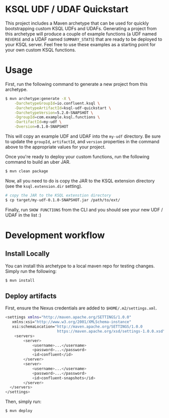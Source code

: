 # KSQL UDF / UDAF Quickstart
This project includes a Maven archetype that can be used for quickly bootstrapping custom KSQL UDFs and UDAFs. Generating a project from this archetype will produce a couple of example functions (a UDF named `REVERSE` and a UDAF named `SUMMARY_STATS`) that are ready to be deployed to your KSQL server. Feel free to use these examples as a starting point for your own custom KSQL functions.

# Usage
First, run the following command to generate a new project from this archetype.

```bash
$ mvn archetype:generate -X \
    -DarchetypeGroupId=io.confluent.ksql \
    -DarchetypeArtifactId=ksql-udf-quickstart \
    -DarchetypeVersion=5.2.0-SNAPSHOT \
    -DgroupId=com.example.ksql.functions \
    -DartifactId=my-udf \
    -Dversion=0.1.0-SNAPSHOT
```

This will copy an example UDF and UDAF into the `my-udf` directory. Be sure to update the `groupId`, `artifactId`, and `version` properties in the command above to the appropriate values for your project.

Once you're ready to deploy your custom functions, run the following command to build an uber JAR.

```bash
$ mvn clean package
```

Now, all you need to do is copy the JAR to the KSQL extension directory (see the `ksql.extension.dir` setting).

```bash
# copy the JAR to the KSQL extenstion directory
$ cp target/my-udf-0.1.0-SNAPSHOT.jar /path/to/ext/
```

Finally, run `SHOW FUNCTIONS` from the CLI and you should see your new UDF / UDAF in the list :)

# Development workflow

## Install Locally
You can install this archetype to a local maven repo for testing changes. Simply run the following:

```bash
$ mvn install
```

## Deploy artifacts
First, ensure the Nexus credentials are added to `$HOME/.m2/settings.xml`.

```bash
<settings xmlns="http://maven.apache.org/SETTINGS/1.0.0"
   xmlns:xsi="http://www.w3.org/2001/XMLSchema-instance"
   xsi:schemaLocation="http://maven.apache.org/SETTINGS/1.0.0
                       https://maven.apache.org/xsd/settings-1.0.0.xsd">
    <servers>
        <server>
            <username>...</username>
            <password>...</password>
            <id>confluent</id>
        </server>
        <server>
            <username>...</username>
            <password>...</password>
            <id>confluent-snapshots</id>
        </server>
  </servers>
</settings>
```

Then, simply run:

```bash
$ mvn deploy
```

